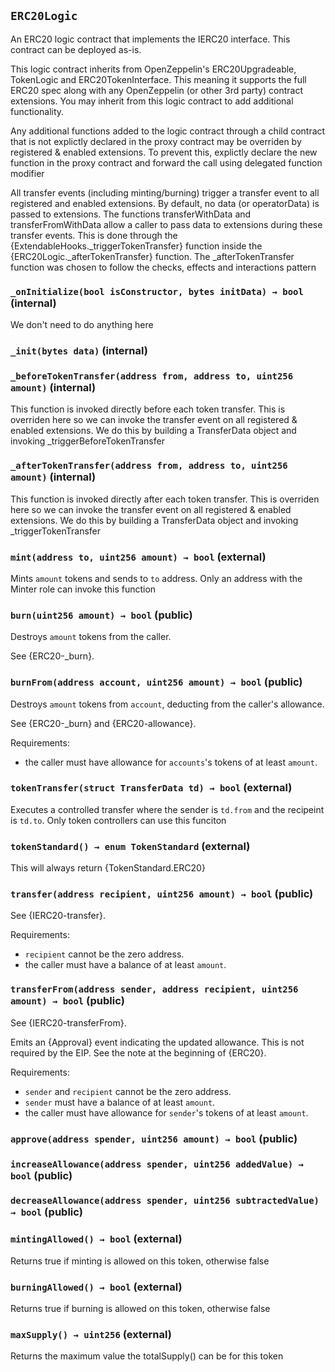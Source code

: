 ## `ERC20Logic`

An ERC20 logic contract that implements the IERC20 interface. This contract
can be deployed as-is.



This logic contract inherits from OpenZeppelin's ERC20Upgradeable, TokenLogic and ERC20TokenInterface.
This meaning it supports the full ERC20 spec along with any OpenZeppelin (or other 3rd party) contract extensions.
You may inherit from this logic contract to add additional functionality.

Any additional functions added to the logic contract through a child contract that is not explictly declared in the
proxy contract may be overriden by registered & enabled extensions. To prevent this, explictly declare the new function
in the proxy contract and forward the call using delegated function modifier

All transfer events (including minting/burning) trigger a transfer event to all registered
and enabled extensions. By default, no data (or operatorData) is passed to extensions. The
functions transferWithData and transferFromWithData allow a caller to pass data to extensions during
these transfer events. This is done through the {ExtendableHooks._triggerTokenTransfer} function inside
the {ERC20Logic._afterTokenTransfer} function. The _afterTokenTransfer function was chosen to follow
the checks, effects and interactions pattern



### `_onInitialize(bool isConstructor, bytes initData) → bool` (internal)



We don't need to do anything here

### `_init(bytes data)` (internal)





### `_beforeTokenTransfer(address from, address to, uint256 amount)` (internal)



This function is invoked directly before each token transfer. This is overriden here
so we can invoke the transfer event on all registered & enabled extensions. We do this
by building a TransferData object and invoking _triggerBeforeTokenTransfer


### `_afterTokenTransfer(address from, address to, uint256 amount)` (internal)



This function is invoked directly after each token transfer. This is overriden here
so we can invoke the transfer event on all registered & enabled extensions. We do this
by building a TransferData object and invoking _triggerTokenTransfer


### `mint(address to, uint256 amount) → bool` (external)



Mints `amount` tokens and sends to `to` address.
Only an address with the Minter role can invoke this function


### `burn(uint256 amount) → bool` (public)



Destroys `amount` tokens from the caller.

See {ERC20-_burn}.


### `burnFrom(address account, uint256 amount) → bool` (public)



Destroys `amount` tokens from `account`, deducting from the caller's
allowance.

See {ERC20-_burn} and {ERC20-allowance}.

Requirements:

- the caller must have allowance for ``accounts``'s tokens of at least
`amount`.


### `tokenTransfer(struct TransferData td) → bool` (external)



Executes a controlled transfer where the sender is `td.from` and the recipeint is `td.to`.
Only token controllers can use this funciton


### `tokenStandard() → enum TokenStandard` (external)



This will always return {TokenStandard.ERC20}

### `transfer(address recipient, uint256 amount) → bool` (public)



See {IERC20-transfer}.

Requirements:

- `recipient` cannot be the zero address.
- the caller must have a balance of at least `amount`.


### `transferFrom(address sender, address recipient, uint256 amount) → bool` (public)



See {IERC20-transferFrom}.

Emits an {Approval} event indicating the updated allowance. This is not
required by the EIP. See the note at the beginning of {ERC20}.

Requirements:

- `sender` and `recipient` cannot be the zero address.
- `sender` must have a balance of at least `amount`.
- the caller must have allowance for ``sender``'s tokens of at least
`amount`.


### `approve(address spender, uint256 amount) → bool` (public)





### `increaseAllowance(address spender, uint256 addedValue) → bool` (public)





### `decreaseAllowance(address spender, uint256 subtractedValue) → bool` (public)





### `mintingAllowed() → bool` (external)

Returns true if minting is allowed on this token, otherwise false



### `burningAllowed() → bool` (external)

Returns true if burning is allowed on this token, otherwise false



### `maxSupply() → uint256` (external)

Returns the maximum value the totalSupply() can be for this token






